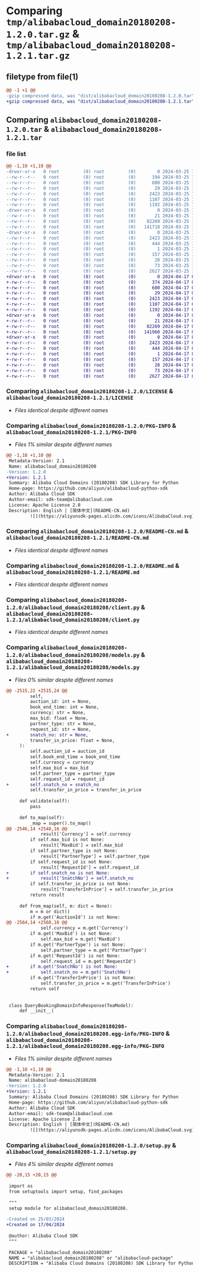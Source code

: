 # Comparing `tmp/alibabacloud_domain20180208-1.2.0.tar.gz` & `tmp/alibabacloud_domain20180208-1.2.1.tar.gz`

## filetype from file(1)

```diff
@@ -1 +1 @@
-gzip compressed data, was "dist/alibabacloud_domain20180208-1.2.0.tar", last modified: Mon Mar 25 17:12:24 2024, max compression
+gzip compressed data, was "dist/alibabacloud_domain20180208-1.2.1.tar", last modified: Wed Apr 17 03:25:09 2024, max compression
```

## Comparing `alibabacloud_domain20180208-1.2.0.tar` & `alibabacloud_domain20180208-1.2.1.tar`

### file list

```diff
@@ -1,19 +1,19 @@
-drwxr-xr-x   0 root         (0) root         (0)        0 2024-03-25 17:12:24.000000 alibabacloud_domain20180208-1.2.0/
--rw-r--r--   0 root         (0) root         (0)      194 2024-03-25 17:12:24.000000 alibabacloud_domain20180208-1.2.0/ChangeLog.md
--rw-r--r--   0 root         (0) root         (0)      600 2024-03-25 17:12:24.000000 alibabacloud_domain20180208-1.2.0/LICENSE
--rw-r--r--   0 root         (0) root         (0)       29 2024-03-25 17:12:24.000000 alibabacloud_domain20180208-1.2.0/MANIFEST.in
--rw-r--r--   0 root         (0) root         (0)     2423 2024-03-25 17:12:24.000000 alibabacloud_domain20180208-1.2.0/PKG-INFO
--rw-r--r--   0 root         (0) root         (0)     1107 2024-03-25 17:12:24.000000 alibabacloud_domain20180208-1.2.0/README-CN.md
--rw-r--r--   0 root         (0) root         (0)     1192 2024-03-25 17:12:24.000000 alibabacloud_domain20180208-1.2.0/README.md
-drwxr-xr-x   0 root         (0) root         (0)        0 2024-03-25 17:12:24.000000 alibabacloud_domain20180208-1.2.0/alibabacloud_domain20180208/
--rw-r--r--   0 root         (0) root         (0)       21 2024-03-25 17:12:24.000000 alibabacloud_domain20180208-1.2.0/alibabacloud_domain20180208/__init__.py
--rw-r--r--   0 root         (0) root         (0)    82269 2024-03-25 17:12:24.000000 alibabacloud_domain20180208-1.2.0/alibabacloud_domain20180208/client.py
--rw-r--r--   0 root         (0) root         (0)   141718 2024-03-25 17:12:24.000000 alibabacloud_domain20180208-1.2.0/alibabacloud_domain20180208/models.py
-drwxr-xr-x   0 root         (0) root         (0)        0 2024-03-25 17:12:24.000000 alibabacloud_domain20180208-1.2.0/alibabacloud_domain20180208.egg-info/
--rw-r--r--   0 root         (0) root         (0)     2423 2024-03-25 17:12:24.000000 alibabacloud_domain20180208-1.2.0/alibabacloud_domain20180208.egg-info/PKG-INFO
--rw-r--r--   0 root         (0) root         (0)      444 2024-03-25 17:12:24.000000 alibabacloud_domain20180208-1.2.0/alibabacloud_domain20180208.egg-info/SOURCES.txt
--rw-r--r--   0 root         (0) root         (0)        1 2024-03-25 17:12:24.000000 alibabacloud_domain20180208-1.2.0/alibabacloud_domain20180208.egg-info/dependency_links.txt
--rw-r--r--   0 root         (0) root         (0)      157 2024-03-25 17:12:24.000000 alibabacloud_domain20180208-1.2.0/alibabacloud_domain20180208.egg-info/requires.txt
--rw-r--r--   0 root         (0) root         (0)       28 2024-03-25 17:12:24.000000 alibabacloud_domain20180208-1.2.0/alibabacloud_domain20180208.egg-info/top_level.txt
--rw-r--r--   0 root         (0) root         (0)       73 2024-03-25 17:12:24.000000 alibabacloud_domain20180208-1.2.0/setup.cfg
--rw-r--r--   0 root         (0) root         (0)     2627 2024-03-25 17:12:24.000000 alibabacloud_domain20180208-1.2.0/setup.py
+drwxr-xr-x   0 root         (0) root         (0)        0 2024-04-17 03:25:09.000000 alibabacloud_domain20180208-1.2.1/
+-rw-r--r--   0 root         (0) root         (0)      374 2024-04-17 03:25:08.000000 alibabacloud_domain20180208-1.2.1/ChangeLog.md
+-rw-r--r--   0 root         (0) root         (0)      600 2024-04-17 03:25:08.000000 alibabacloud_domain20180208-1.2.1/LICENSE
+-rw-r--r--   0 root         (0) root         (0)       29 2024-04-17 03:25:08.000000 alibabacloud_domain20180208-1.2.1/MANIFEST.in
+-rw-r--r--   0 root         (0) root         (0)     2423 2024-04-17 03:25:09.000000 alibabacloud_domain20180208-1.2.1/PKG-INFO
+-rw-r--r--   0 root         (0) root         (0)     1107 2024-04-17 03:25:08.000000 alibabacloud_domain20180208-1.2.1/README-CN.md
+-rw-r--r--   0 root         (0) root         (0)     1192 2024-04-17 03:25:08.000000 alibabacloud_domain20180208-1.2.1/README.md
+drwxr-xr-x   0 root         (0) root         (0)        0 2024-04-17 03:25:09.000000 alibabacloud_domain20180208-1.2.1/alibabacloud_domain20180208/
+-rw-r--r--   0 root         (0) root         (0)       21 2024-04-17 03:25:08.000000 alibabacloud_domain20180208-1.2.1/alibabacloud_domain20180208/__init__.py
+-rw-r--r--   0 root         (0) root         (0)    82269 2024-04-17 03:25:08.000000 alibabacloud_domain20180208-1.2.1/alibabacloud_domain20180208/client.py
+-rw-r--r--   0 root         (0) root         (0)   141960 2024-04-17 03:25:08.000000 alibabacloud_domain20180208-1.2.1/alibabacloud_domain20180208/models.py
+drwxr-xr-x   0 root         (0) root         (0)        0 2024-04-17 03:25:09.000000 alibabacloud_domain20180208-1.2.1/alibabacloud_domain20180208.egg-info/
+-rw-r--r--   0 root         (0) root         (0)     2423 2024-04-17 03:25:09.000000 alibabacloud_domain20180208-1.2.1/alibabacloud_domain20180208.egg-info/PKG-INFO
+-rw-r--r--   0 root         (0) root         (0)      444 2024-04-17 03:25:09.000000 alibabacloud_domain20180208-1.2.1/alibabacloud_domain20180208.egg-info/SOURCES.txt
+-rw-r--r--   0 root         (0) root         (0)        1 2024-04-17 03:25:09.000000 alibabacloud_domain20180208-1.2.1/alibabacloud_domain20180208.egg-info/dependency_links.txt
+-rw-r--r--   0 root         (0) root         (0)      157 2024-04-17 03:25:09.000000 alibabacloud_domain20180208-1.2.1/alibabacloud_domain20180208.egg-info/requires.txt
+-rw-r--r--   0 root         (0) root         (0)       28 2024-04-17 03:25:09.000000 alibabacloud_domain20180208-1.2.1/alibabacloud_domain20180208.egg-info/top_level.txt
+-rw-r--r--   0 root         (0) root         (0)       73 2024-04-17 03:25:09.000000 alibabacloud_domain20180208-1.2.1/setup.cfg
+-rw-r--r--   0 root         (0) root         (0)     2627 2024-04-17 03:25:08.000000 alibabacloud_domain20180208-1.2.1/setup.py
```

### Comparing `alibabacloud_domain20180208-1.2.0/LICENSE` & `alibabacloud_domain20180208-1.2.1/LICENSE`

 * *Files identical despite different names*

### Comparing `alibabacloud_domain20180208-1.2.0/PKG-INFO` & `alibabacloud_domain20180208-1.2.1/PKG-INFO`

 * *Files 1% similar despite different names*

```diff
@@ -1,10 +1,10 @@
 Metadata-Version: 2.1
 Name: alibabacloud_domain20180208
-Version: 1.2.0
+Version: 1.2.1
 Summary: Alibaba Cloud Domains (20180208) SDK Library for Python
 Home-page: https://github.com/aliyun/alibabacloud-python-sdk
 Author: Alibaba Cloud SDK
 Author-email: sdk-team@alibabacloud.com
 License: Apache License 2.0
 Description: English | [简体中文](README-CN.md)
         ![](https://aliyunsdk-pages.alicdn.com/icons/AlibabaCloud.svg)
```

### Comparing `alibabacloud_domain20180208-1.2.0/README-CN.md` & `alibabacloud_domain20180208-1.2.1/README-CN.md`

 * *Files identical despite different names*

### Comparing `alibabacloud_domain20180208-1.2.0/README.md` & `alibabacloud_domain20180208-1.2.1/README.md`

 * *Files identical despite different names*

### Comparing `alibabacloud_domain20180208-1.2.0/alibabacloud_domain20180208/client.py` & `alibabacloud_domain20180208-1.2.1/alibabacloud_domain20180208/client.py`

 * *Files identical despite different names*

### Comparing `alibabacloud_domain20180208-1.2.0/alibabacloud_domain20180208/models.py` & `alibabacloud_domain20180208-1.2.1/alibabacloud_domain20180208/models.py`

 * *Files 0% similar despite different names*

```diff
@@ -2515,22 +2515,24 @@
         self,
         auction_id: int = None,
         book_end_time: int = None,
         currency: str = None,
         max_bid: float = None,
         partner_type: str = None,
         request_id: str = None,
+        snatch_no: str = None,
         transfer_in_price: float = None,
     ):
         self.auction_id = auction_id
         self.book_end_time = book_end_time
         self.currency = currency
         self.max_bid = max_bid
         self.partner_type = partner_type
         self.request_id = request_id
+        self.snatch_no = snatch_no
         self.transfer_in_price = transfer_in_price
 
     def validate(self):
         pass
 
     def to_map(self):
         _map = super().to_map()
@@ -2546,14 +2548,16 @@
             result['Currency'] = self.currency
         if self.max_bid is not None:
             result['MaxBid'] = self.max_bid
         if self.partner_type is not None:
             result['PartnerType'] = self.partner_type
         if self.request_id is not None:
             result['RequestId'] = self.request_id
+        if self.snatch_no is not None:
+            result['SnatchNo'] = self.snatch_no
         if self.transfer_in_price is not None:
             result['TransferInPrice'] = self.transfer_in_price
         return result
 
     def from_map(self, m: dict = None):
         m = m or dict()
         if m.get('AuctionId') is not None:
@@ -2564,14 +2568,16 @@
             self.currency = m.get('Currency')
         if m.get('MaxBid') is not None:
             self.max_bid = m.get('MaxBid')
         if m.get('PartnerType') is not None:
             self.partner_type = m.get('PartnerType')
         if m.get('RequestId') is not None:
             self.request_id = m.get('RequestId')
+        if m.get('SnatchNo') is not None:
+            self.snatch_no = m.get('SnatchNo')
         if m.get('TransferInPrice') is not None:
             self.transfer_in_price = m.get('TransferInPrice')
         return self
 
 
 class QueryBookingDomainInfoResponse(TeaModel):
     def __init__(
```

### Comparing `alibabacloud_domain20180208-1.2.0/alibabacloud_domain20180208.egg-info/PKG-INFO` & `alibabacloud_domain20180208-1.2.1/alibabacloud_domain20180208.egg-info/PKG-INFO`

 * *Files 1% similar despite different names*

```diff
@@ -1,10 +1,10 @@
 Metadata-Version: 2.1
 Name: alibabacloud-domain20180208
-Version: 1.2.0
+Version: 1.2.1
 Summary: Alibaba Cloud Domains (20180208) SDK Library for Python
 Home-page: https://github.com/aliyun/alibabacloud-python-sdk
 Author: Alibaba Cloud SDK
 Author-email: sdk-team@alibabacloud.com
 License: Apache License 2.0
 Description: English | [简体中文](README-CN.md)
         ![](https://aliyunsdk-pages.alicdn.com/icons/AlibabaCloud.svg)
```

### Comparing `alibabacloud_domain20180208-1.2.0/setup.py` & `alibabacloud_domain20180208-1.2.1/setup.py`

 * *Files 4% similar despite different names*

```diff
@@ -20,15 +20,15 @@
 
 import os
 from setuptools import setup, find_packages
 
 """
 setup module for alibabacloud_domain20180208.
 
-Created on 25/03/2024
+Created on 17/04/2024
 
 @author: Alibaba Cloud SDK
 """
 
 PACKAGE = "alibabacloud_domain20180208"
 NAME = "alibabacloud_domain20180208" or "alibabacloud-package"
 DESCRIPTION = "Alibaba Cloud Domains (20180208) SDK Library for Python"
```

